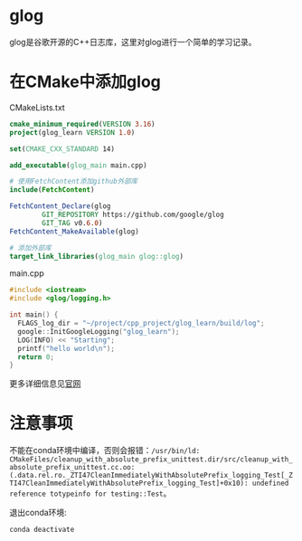 # glog

glog是谷歌开源的C++日志库，这里对glog进行一个简单的学习记录。



<!--more-->

# 在CMake中添加glog

CMakeLists.txt

```cmake
cmake_minimum_required(VERSION 3.16)
project(glog_learn VERSION 1.0)

set(CMAKE_CXX_STANDARD 14)

add_executable(glog_main main.cpp)

# 使用FetchContent添加github外部库
include(FetchContent)

FetchContent_Declare(glog
        GIT_REPOSITORY https://github.com/google/glog
        GIT_TAG v0.6.0)
FetchContent_MakeAvailable(glog)

# 添加外部库
target_link_libraries(glog_main glog::glog)
```



main.cpp

```c++
#include <iostream>
#include <glog/logging.h>

int main() {
  FLAGS_log_dir = "~/project/cpp_project/glog_learn/build/log";
  google::InitGoogleLogging("glog_learn");
  LOG(INFO) << "Starting";
  printf("hello world\n");
  return 0;
}
```



更多详细信息见[官网](https://github.com/google/glog)

# 注意事项

不能在conda环境中编译，否则会报错：`/usr/bin/ld: CMakeFiles/cleanup_with_absolute_prefix_unittest.dir/src/cleanup_with_absolute_prefix_unittest.cc.oo:(.data.rel.ro._ZTI47CleanImmediatelyWithAbsolutePrefix_logging_Test[_ZTI47CleanImmediatelyWithAbsolutePrefix_logging_Test]+0x10): undefined reference totypeinfo for testing::Test`。

退出conda环境:

```shell
conda deactivate
```

